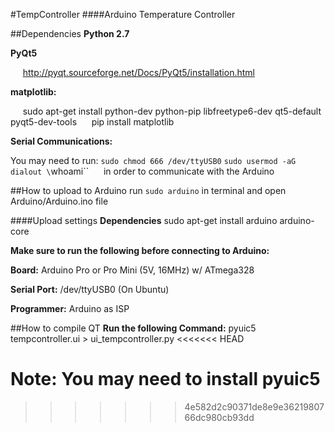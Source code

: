 #TempController
####Arduino Temperature Controller

##Dependencies
**Python 2.7**

**PyQt5**

&nbsp;&nbsp;&nbsp;&nbsp;&nbsp;http://pyqt.sourceforge.net/Docs/PyQt5/installation.html

**matplotlib:**

&nbsp;&nbsp;&nbsp;&nbsp;&nbsp;sudo apt-get install python-dev python-pip libfreetype6-dev qt5-default pyqt5-dev-tools
&nbsp;&nbsp;&nbsp;&nbsp;&nbsp;pip install matplotlib

**Serial Communications:**

You may need to run:
`sudo chmod 666 /dev/ttyUSB0`
`sudo usermod -aG dialout \`whoami\``
&nbsp;&nbsp;&nbsp;&nbsp;&nbsp;in order to communicate with the Arduino

##How to upload to Arduino
run `sudo arduino` in terminal and open Arduino/Arduino.ino file

####Upload settings
**Dependencies**
sudo apt-get install arduino arduino-core

**Make sure to run the following before connecting to Arduino:**


**Board:** Arduino Pro or Pro Mini (5V, 16MHz) w/ ATmega328

**Serial Port:** /dev/ttyUSB0 (On Ubuntu)

**Programmer:** Arduino as ISP

##How to compile QT
**Run the following Command:** 
pyuic5 tempcontroller.ui > ui_tempcontroller.py
<<<<<<< HEAD

**Note:** You may need to install pyuic5
=======
>>>>>>> 4e582d2c90371de8e9e3621980766dc980cb93dd
